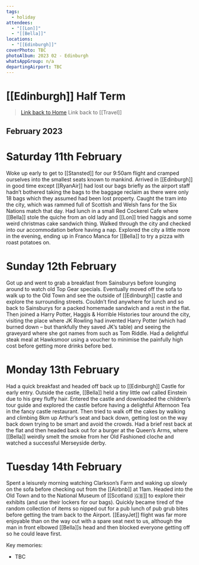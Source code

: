 ```yaml
---
tags:
  - holiday
attendees:
  - "[[Lon]]"
  - "[[Bella]]"
locations:
  - "[[Edinburgh]]"
coverPhoto: TBC
photoAlbum: 2023 02 - Edinburgh
whatsAppGroup: n/a
departingAirport: TBC
---
```

# [[Edinburgh]] Half Term

> [Link back to Home](obsidian://open?vault=Personal%20Notes&file=000%20Index)
> Link back to [[Travel]]

## February 2023

# Saturday 11th February

Woke up early to get to [[Stansted]] for our 9:50am flight and cramped ourselves into the smallest seats known to mankind. Arrived in [[Edinburgh]] in good time except [[RyanAir]] had lost our bags briefly as the airport staff hadn’t bothered taking the bags to the baggage reclaim as there were only 18 bags which they assumed had been lost property. Caught the tram into the city, which was rammed full of Scottish and Welsh fans for the Six Nations match that day. Had lunch in a small Red Cockerel Cafe where [[Bella]] stole the quiche from an old lady and [[Lon]] tried haggis and some weird christmas cake sandwich thing. Walked through the city and checked into our accommodation before having a nap. Explored the city a little more in the evening, ending up in Franco Manca for [[Bella]] to try a pizza with roast potatoes on.

# Sunday 12th February

Got up and went to grab a breakfast from Sainsburys before lounging around to watch old Top Gear specials. Eventually moved off the sofa to walk up to the Old Town and see the outside of [[Edinburgh]] castle and explore the surrounding streets. Couldn’t find anywhere for lunch and so back to Sainsburys for a packed homemade sandwich and a rest in the flat. Then joined a Harry Potter, Haggis & Horrible Histories tour around the city, visiting the place where JK Rowling had invented Harry Potter (which had burned down – but thankfully they saved JK’s table) and seeing the graveyard where she got names from such as Tom Riddle. Had a delightful steak meal at Hawksmoor using a voucher to minimise the painfully high cost before getting more drinks before bed.

# Monday 13th February

Had a quick breakfast and headed off back up to [[Edinburgh]] Castle for early entry. Outside the castle, [[Bella]] held a tiny little owl called Einstein due to his grey fluffy hair. Entered the castle and downloaded the children‘s tour guide and explored the castle before having a delightful Afternoon Tea in the fancy castle restaurant. Then tried to walk off the cakes by walking and climbing 8km up Arthur’s seat and back down, getting lost on the way back down trying to be smart and avoid the crowds. Had a brief rest back at the flat and then headed back out for a burger at the Queen’s Arms, where [[Bella]] weirdly smelt the smoke from her Old Fashioned cloche and watched a successful Merseyside derby.

# Tuesday 14th February

Spent a leisurely morning watching Clarkson’s Farm and waking up slowly on the sofa before checking out from the [[Airbnb]] at 11am. Headed into the Old Town and to the National Museum of [[Scotland 🇬🇧]] to explore their exhibits (and use their lockers for our bags). Quickly became tired of the random collection of items so nipped out for a pub lunch of pub grub bites before getting the tram back to the Airport. [[EasyJet]] flight was far more enjoyable than on the way out with a spare seat next to us, although the man in front elbowed [[Bella]]s head and then blocked everyone getting off so he could leave first.

Key memories:
- TBC